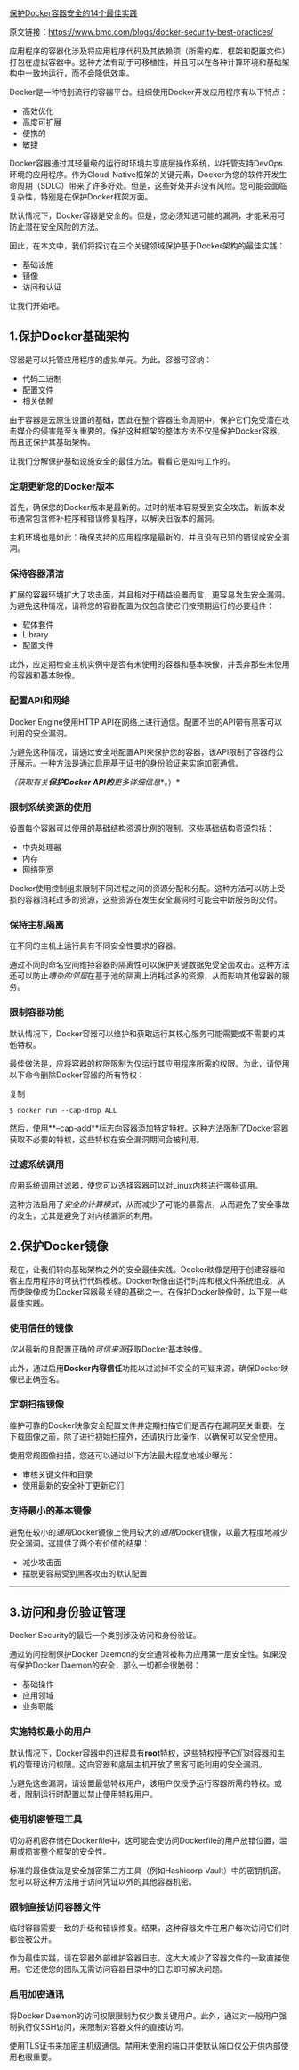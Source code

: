 [保护Docker容器安全的14个最佳实践](https://mp.weixin.qq.com/s/pm7g6iVx7Ex14kx4yDDErg)

原文链接：https://www.bmc.com/blogs/docker-security-best-practices/



应用程序的容器化涉及将应用程序代码及其依赖项（所需的库，框架和配置文件）打包在虚拟容器中。这种方法有助于可移植性，并且可以在各种计算环境和基础架构中一致地运行，而不会降低效率。

Docker是一种特别流行的容器平台。组织使用Docker开发应用程序有以下特点：

- 高效优化
- 高度可扩展
- 便携的
- 敏捷

Docker容器通过其轻量级的运行时环境共享底层操作系统，以托管支持DevOps环境的应用程序。作为Cloud-Native框架的关键元素，Docker为您的软件开发生命周期（SDLC）带来了许多好处。但是，这些好处并非没有风险。您可能会面临复杂性，特别是在保护Docker框架方面。

默认情况下，Docker容器是安全的。但是，您必须知道可能的漏洞，才能采用可防止潜在安全风险的方法。

因此，在本文中，我们将探讨在三个关键领域保护基于Docker架构的最佳实践：

- 基础设施
- 镜像
- 访问和认证

让我们开始吧。

## 1.保护Docker基础架构 

容器是可以托管应用程序的虚拟单元。为此，容器可容纳：

- 代码二进制
- 配置文件
- 相关依赖

由于容器是云原生设置的基础，因此在整个容器生命周期中，保护它们免受潜在攻击媒介的侵害是至关重要的。保护这种框架的整体方法不仅是保护Docker容器，而且还保护其基础架构。

让我们分解保护基础设施安全的最佳方法，看看它是如何工作的。

### 定期更新您的Docker版本

首先，确保您的Docker版本是最新的。过时的版本容易受到安全攻击。新版本发布通常包含修补程序和错误修复程序，以解决旧版本的漏洞。

主机环境也是如此：确保支持的应用程序是最新的，并且没有已知的错误或安全漏洞。

### 保持容器清洁

扩展的容器环境扩大了攻击面，并且相对于精益设置而言，更容易发生安全漏洞。为避免这种情况，请将您的容器配置为仅包含使它们按预期运行的必要组件：

- 软体套件
- Library
- 配置文件

此外，应定期检查主机实例中是否有未使用的容器和基本映像，并丢弃那些未使用的容器和基本映像。

### 配置API和网络

Docker Engine使用HTTP API在网络上进行通信。配置不当的API带有黑客可以利用的安全漏洞。

为避免这种情况，请通过安全地配置API来保护您的容器，该API限制了容器的公开展示。一种方法是通过启用基于证书的身份验证来实施加密通信。

*（获取有关**保护Docker API的**更多详细信息**。）*

### 限制系统资源的使用

设置每个容器可以使用的基础结构资源比例的限制。这些基础结构资源包括：

- 中央处理器
- 内存
- 网络带宽

Docker使用控制组来限制不同进程之间的资源分配和分配。这种方法可以防止受损的容器消耗过多的资源，这些资源在发生安全漏洞时可能会中断服务的交付。

### 保持主机隔离

在不同的主机上运行具有不同安全性要求的容器。

通过不同的命名空间维持容器的隔离性可以保护关键数据免受全面攻击。这种方法还可以防止*嘈杂的邻居*在基于池的隔离上消耗过多的资源，从而影响其他容器的服务。

### 限制容器功能

默认情况下，Docker容器可以维护和获取运行其核心服务可能需要或不需要的其他特权。

最佳做法是，应将容器的权限限制为仅运行其应用程序所需的权限。为此，请使用以下命令删除Docker容器的所有特权：

复制

```
$ docker run --cap-drop ALL
```

然后，使用**–cap-add**标志向容器添加特定特权。这种方法限制了Docker容器获取不必要的特权，这些特权在安全漏洞期间会被利用。

### 过滤系统调用

应用系统调用过滤器，使您可以选择容器可以对Linux内核进行哪些调用。

这种方法启用了*安全的计算模式*，从而减少了可能的暴露点，从而避免了安全事故的发生，尤其是避免了对内核漏洞的利用。

## 2.保护Docker镜像 

现在，让我们转向基础架构之外的安全最佳实践。Docker映像是用于创建容器和宿主应用程序的可执行代码模板。Docker映像由运行时库和根文件系统组成，从而使映像成为Docker容器最关键的基础之一。在保护Docker映像时，以下是一些最佳实践。

### 使用信任的镜像

*仅从*最新的且配置正确的*可信来源*获取Docker基本映像。

此外，通过启用**Docker内容信任**功能以过滤掉不安全的可疑来源，确保Docker映像已正确签名。

### 定期扫描镜像

维护可靠的Docker映像安全配置文件并定期扫描它们是否存在漏洞至关重要。在下载图像之前，除了进行初始扫描外，还请执行此操作，以确保可以安全使用。

使用常规图像扫描，您还可以通过以下方法最大程度地减少曝光：

- 审核关键文件和目录
- 使用最新的安全补丁更新它们

### 支持最小的基本镜像

避免在较小的*通用*Docker镜像上使用较大的*通用*Docker镜像，以最大程度地减少安全漏洞。这提供了两个有价值的结果：

- 减少攻击面
- 摆脱更容易受到黑客攻击的默认配置

------

## 3.访问和身份验证管理 

Docker Security的最后一个类别涉及访问和身份验证。

通过访问控制保护Docker Daemon的安全通常被称为应用第一层安全性。如果没有保护Docker Daemon的安全，那么一切都会很脆弱：

- 基础操作
- 应用领域
- 业务职能

### 实施特权最小的用户

默认情况下，Docker容器中的进程具有**root**特权，这些特权授予它们对容器和主机的管理访问权限。这向容器和底层主机开放了黑客可能利用的安全漏洞。

为避免这些漏洞，请设置最低特权用户，该用户仅授予运行容器所需的特权。或者，限制运行时配置以禁止使用特权用户。

### 使用机密管理工具

切勿将机密存储在Dockerfile中，这可能会使访问Dockerfile的用户放错位置，滥用或损害整个框架的安全性。

标准的最佳做法是安全加密第三方工具（例如Hashicorp Vault）中的密钥机密。您可以将这种方法用于访问凭证以外的其他容器机密。

### 限制直接访问容器文件

临时容器需要一致的升级和错误修复。结果，这种容器文件在用户每次访问它们时都会被公开。

作为最佳实践，请在容器外部维护容器日志。这大大减少了容器文件的一致直接使用。它还使您的团队无需访问容器目录中的日志即可解决问题。

### 启用加密通讯

将Docker Daemon的访问权限限制为仅少数关键用户。此外，通过对一般用户强制执行仅SSH访问，来限制对容器文件的直接访问。

使用TLS证书来加密主机级通信。禁用未使用的端口并使默认端口仅公开供内部使用也很重要。

